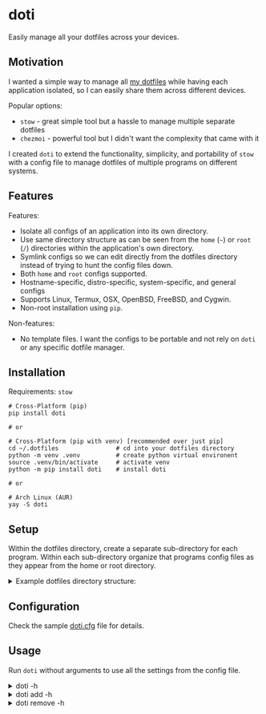 # doti

Easily manage all your dotfiles across your devices.

## Motivation

I wanted a simple way to manage all [my dotfiles](https://github.com/alduraibi/dotfiles) while having each application isolated, so I can easily share them across different devices.

Popular options:

- `stow` - great simple tool but a hassle to manage multiple separate dotfiles
- `chezmoi` - powerful tool but I didn't want the complexity that came with it

I created `doti` to extend the functionality, simplicity, and portability of `stow` with a config file to manage dotfiles of multiple programs on different systems.

## Features

Features:

- Isolate all configs of an application into its own directory.
- Use same directory structure as can be seen from the `home` (`~`) or `root` (`/`) directories within the application's own directory.
- Symlink configs so we can edit directly from the dotfiles directory instead of trying to hunt the config files down.
- Both `home` and `root` configs supported.
- Hostname-specific, distro-specific, system-specific, and general configs
- Supports Linux, Termux, OSX, OpenBSD, FreeBSD, and Cygwin.
- Non-root installation using `pip`.

Non-features:

- No template files. I want the configs to be portable and not rely on `doti` or any specific dotfile manager.

## Installation

Requirements: `stow`

```
# Cross-Platform (pip)
pip install doti

# or

# Cross-Platform (pip with venv) [recommended over just pip]
cd ~/.dotfiles                # cd into your dotfiles directory
python -m venv .venv          # create python virtual environent
source .venv/bin/activate     # activate venv
python -m pip install doti    # install doti

# or

# Arch Linux (AUR)
yay -S doti
```

## Setup

Within the dotfiles directory, create a separate sub-directory for each program.
Within each sub-directory organize that programs config files as they appear from the home or root directory.

<details>
  <summary>Example dotfiles directory structure:</summary>

```
.
├── doti
│   └── doti.cfg
├── bat
│   └── .config
│       └── bat
│           └── config
├── dircolors
│   └── .config
│       └── dircolors
│           └── .dir_colors
├── electron
│   └── .config
│       └── electron-flags.conf
├── env_root
│   └── etc
│       └── environment
├── git
│   └── .config
│       └── git
│           ├── config
│           └── ignore
├── gtk
│   └── .config
│       ├── gtk-2.0
│       │   └── gtkrc
│       └── gtk-3.0
│           ├── gtk.css
│           └── settings.ini
├── neovim
│   └── .config
│       └── nvim
│           └── init.lua
├── termux
│   └── .termux
│       ├── colors.properties
│       └── termux.properties
├── pacman
│   └── etc
│       ├── issue
│       └── pacman.conf
├── tmux
│   └── .config
│       └── tmux.conf
├── vim
│   └── .vimrc
└── zsh
    ├── .config
    │   └── zsh
    │       ├── .zprofile
    │       └── .zshrc
    └── .zshenv
```

</details>

## Configuration

Check the sample [doti.cfg](sample/doti.cfg) file for details.

## Usage

Run `doti` without arguments to use all the settings from the config file.

<details>
  <summary>doti -h</summary>

```
usage: doti [-h] [-r] [-R] [-c FILE] [-d DIR] [-v] [-q] [-n] [-V]
            {add,remove} ...

Symlink dotfiles into their respective directories using `stow`.

positional arguments:
  {add,remove}

options:
  -h, --help            show this help message and exit
  -r, --root-disable    disable root section in config
  -R, --root-only       only use root section in config
  -c FILE, --config FILE
                        path to config file (doti.cfg)
  -d DIR, --dotfiles DIR
                        path to dotfiles directory
  -v, --verbose         show verbose output
  -q, --quiet           supress output
  -n, --no, --simulate  simulate run, no filesystem modification
  -V, --version         show version number
```

</details>

<details>
  <summary>doti add -h</summary>

```
usage: doti add [-h] [-r] NAME [NAME ...]

positional arguments:
  NAME        symlink dir[s]'s files to the home directory

options:
  -h, --help  show this help message and exit
  -r, --root  use root dir instead of home
```

</details>

</details>

<details>
  <summary>doti remove -h</summary>

```
usage: doti remove [-h] [-r] NAME [NAME ...]

positional arguments:
  NAME        remove dir[s]'s symlinks from the home directory

options:
  -h, --help  show this help message and exit
  -r, --root  use root dir instead of home
```

</details>
